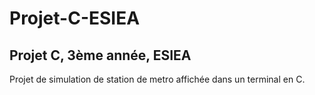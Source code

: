 # Projet-C-ESIEA
## Projet C, 3ème année, ESIEA
Projet de simulation de station de metro affichée dans un terminal en C.
